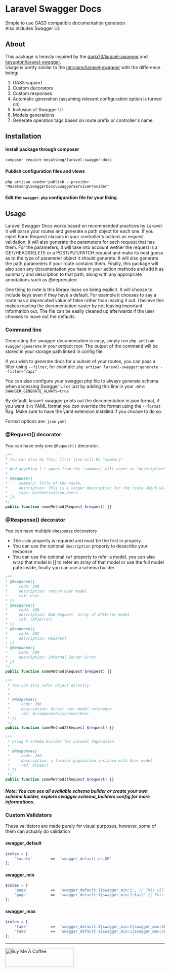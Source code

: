 # Laravel Swagger Docs

Simple to use OAS3 compatible documentation generator.  
Also includes Swagger UI.   

## About
This package is heavily inspired by the [darki73/laravel-swagger](https://github.com/darki73/laravel-swagger) and [kevupton/laravel-swagger](https://github.com/kevupton/laravel-swagger).  
Usage is pretty similar to the [mtrajano/laravel-swagger](https://github.com/mtrajano/laravel-swagger) with the difference being:
1. OAS3 support
2. Custom decorators
3. Custom responses
4. Automatic generation (assuming relevant configuration option is turned on)
5. Inclusion of Swagger UI
6. Models generations
7. Generate operation tags based on route prefix or controller's name


## Installation
#### Install package through composer
```shell
composer require mezatsong/laravel-swagger-docs
```
#### Publish configuration files and views
```shell
php artisan vendor:publish --provider "Mezatsong\SwaggerDocs\SwaggerServiceProvider"
```
#### Edit the `swagger.php` configuration file for your liking

## Usage

Laravel Swagger Docs works based on recommended practices by Laravel. It will parse your routes and generate a path object for each one. If you inject Form Request classes in your controller's actions as request validation, it will also generate the parameters for each request that has them. For the parameters, it will take into account wether the request is a GET/HEAD/DELETE or a POST/PUT/PATCH request and make its best guess as to the type of parameter object it should generate. It will also generate the path parameters if your route contains them. Finally, this package will also scan any documentation you have in your action methods and add it as summary and description to that path, along with any appropriate annotations such as @deprecated.

One thing to note is this library leans on being explicit. It will choose to include keys even if they have a default. For example it chooses to say a route has a deprecated value of false rather than leaving it out. I believe this makes reading the documentation easier by not leaving important information out. The file can be easily cleaned up afterwards if the user chooses to leave out the defaults.

### Command line
Generating the swagger documentation is easy, simply run `php artisan swagger:generate` in your project root. The output of the command will be stored in your storage path linked in config file.

If you wish to generate docs for a subset of your routes, you can pass a filter using `--filter`, for example: `php artisan laravel-swagger:generate --filter="/api"`

You can also configure your swagger.php file to always generate schema when accessing Swagger UI or just by adding this line in your .env: `SWAGGER_GENERATE_ALWAYS=true`

By default, laravel-swagger prints out the documentation in json format, if you want it in YAML format you can override the format using the `--format` flag. Make sure to have the yaml extension installed if you choose to do so.

Format options are:
`json`
`yaml`


### @Request() decorator
You can have only one `@Request()` decorator.
```php
/**
* You can also do this, first line will be "summary"
*
* And anything 1 * apart from the "summary" will count as "description"
*
* @Request({
*     summary: Title of the route,
*     description: This is a longer description for the route which will be visible once the panel is expanded,
*     tags: Authentication,Users
* })
*/
public function someMethod(Request $request) {}
```

### @Response() decorator
You can have multiple `@Response` decorators
- The `code` property is required and must be the first in propery
- You can use the optional `description` property to desscribe your response
- You can use the optional `ref` property to refer a model, you can also wrap that model in [] to refer an array of that model or use the full model path inside, finally you can use a schema builder
```php
/**
* @Response({
*     code: 200
*     description: return user model
*     ref: User
* })
* @Response({
*     code: 400
*     description: Bad Request, array of APIError model
*     ref: [APIError]
* })
* @Response({
*     code: 302
*     description: Redirect
* })
* @Response({
*     code: 500
*     description: Internal Server Error
* })
*/
public function someMethod(Request $request) {}

/**
 * You can also refer object directly
 * 
 * 
 * @Response({
 *     code: 200
 *     description: direct user model reference
 *     ref: #/components/schemas/User
 * })
 */
public function someMethod2(Request $request) {}

/**
 * Using P schema builder for Laravel Pagination
 * 
 * @Response({
 *     code: 200
 *     description: a laravel pagination instance with User model
 *     ref: P(User)
 * })
 */
public function someMethod3(Request $request) {}
```

##### Note: You can see all available schema builder or create your own schema builder, explore swagger.schema_builders config for more informations.

### Custom Validators
These validators are made purely for visual purposes, however, some of them can actually do validation

#### swagger_default
```php
$rules = [
    'locale'        =>  'swagger_default:en_GB'
];
```
#### swagger_min
```php
$rules = [
    'page'          =>  'swagger_default:1|swagger_min:1', // This will simply display the 'minimum' value in the documentation
    'page'          =>  'swagger_default:1|swagger_min:1:fail' // This will also fail if the `page` parameter will be less than 1
];
```

#### swagger_max
```php
$rules = [
    'take'          =>  'swagger_default:1|swagger_min:1|swagger_max:50', // This will simply display the 'maximum' value in the documentation
    'take'          =>  'swagger_default:1|swagger_min:1|swagger_max:50:fail' // This will also fail if the `take` parameter will be greater than 50
];
```

---

<a href="https://www.buymeacoffee.com/mezatsong" target="_blank"><img src="https://cdn.buymeacoffee.com/buttons/v2/default-yellow.png" alt="Buy Me A Coffee" style="height: 60px !important;width: 217px !important;" ></a>
